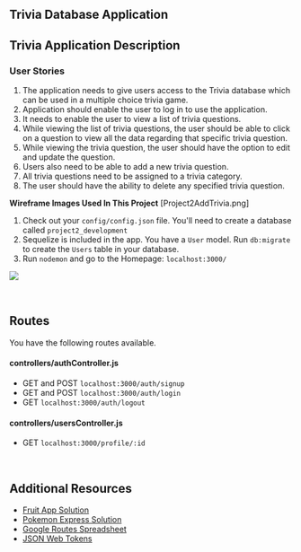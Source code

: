 ## Trivia Database Application

## Trivia Application Description

### User Stories

1. The application needs to give users access to the Trivia database which can be used in a multiple choice trivia game.
2. Application should enable the user to log in to use the application.
3. It needs to enable the user to view a list of trivia questions.
4. While viewing the list of trivia questions, the user should be able to click on a question to view all the data regarding that specific trivia question.
5. While viewing the trivia question, the user should have the option to edit and update the question.
6. Users also need to be able to add a new trivia question.
7. All trivia questions need to be assigned to a trivia category.
8. The user should have the ability to delete any specified trivia question.

**Wireframe Images Used In This Project**
[Project2AddTrivia.png]

1. Check out your `config/config.json` file. You'll need to create a database called `project2_development`
1. Sequelize is included in the app. You have a `User` model. Run `db:migrate` to create the `Users` table in your database.
1. Run `nodemon` and go to the Homepage: `localhost:3000/`

![](https://i.imgur.com/uuhrOxQ.png)

<br>

## Routes

You have the following routes available.

#### controllers/authController.js

- GET and POST `localhost:3000/auth/signup`
- GET and POST `localhost:3000/auth/login`
- GET `localhost:3000/auth/logout`

#### controllers/usersController.js

- GET `localhost:3000/profile/:id`

<br>

## Additional Resources

- [Fruit App Solution](https://git.generalassemb.ly/jdr-0622/fruit-app-in-class)
- [Pokemon Express Solution](https://git.generalassemb.ly/jdr-0622/pokemon-express-sequelize6)
- [Google Routes Spreadsheet](https://docs.google.com/spreadsheets/d/14-LHKXLtEkp_vKEz3qSKjREnrmSyzQ9fimTlmrPsZsQ/edit#gid=0)
- [JSON Web Tokens](https://jwt.io/)
